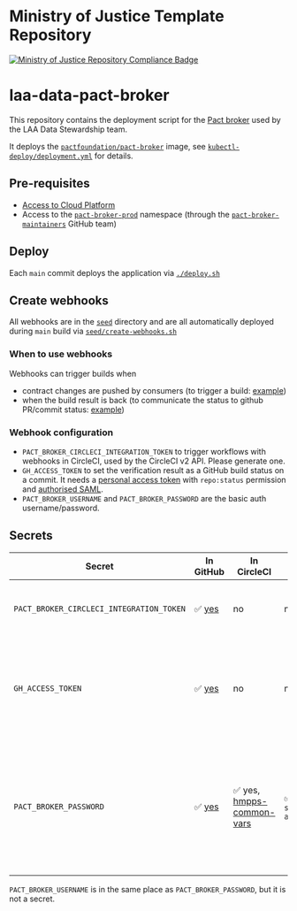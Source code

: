 # Ministry of Justice Template Repository

[![Ministry of Justice Repository Compliance Badge](https://github-community.service.justice.gov.uk/repository-standards/api/template-repository/badge)](https://github-community.service.justice.gov.uk/repository-standards/template-repository)

# laa-data-pact-broker

This repository contains the deployment script for the [Pact broker](https://docs.pact.io/pact_broker)
used by the LAA Data Stewardship team.

It deploys the [`pactfoundation/pact-broker`](https://hub.docker.com/r/pactfoundation/pact-broker) image,
see [`kubectl-deploy/deployment.yml`](kubectl-deploy/deployment.yml) for details.

## Pre-requisites

- [Access to Cloud Platform](https://user-guide.cloud-platform.service.justice.gov.uk/documentation/getting-started/kubectl-config.html#authentication)
- Access to the [`pact-broker-prod`](https://github.com/ministryofjustice/cloud-platform-environments/tree/8eef196708c5fd07c3fe1ba1fe2f95dbcefcb567/namespaces/live-1.cloud-platform.service.justice.gov.uk/pact-broker-prod) namespace
  (through the [`pact-broker-maintainers`](https://github.com/orgs/ministryofjustice/teams/pact-broker-maintainers) GitHub team)

## Deploy

Each `main` commit deploys the application via [`./deploy.sh`](./deploy.sh)

## Create webhooks

All webhooks are in the [`seed`](./seed) directory and are all automatically deployed
during `main` build via [`seed/create-webhooks.sh`](./seed/create-webhooks.sh)

### When to use webhooks

Webhooks can trigger builds when

- contract changes are pushed by consumers (to trigger a build: [example](seed/webhook-interventions-service.json))
- when the build result is back (to communicate the status to github PR/commit status: [example](seed/webhook-interventions-ui-feedback.json))

### Webhook configuration

- `PACT_BROKER_CIRCLECI_INTEGRATION_TOKEN` to trigger workflows with webhooks in CircleCI, used by the CircleCI v2 API. Please generate one.
- `GH_ACCESS_TOKEN` to set the verification result as a GitHub build status on a commit. It needs a [personal access token][pat] with `repo:status` permission and [authorised SAML][saml].
- `PACT_BROKER_USERNAME` and `PACT_BROKER_PASSWORD` are the basic auth username/password.

## Secrets

| Secret | In GitHub | In CircleCI | In Kubernetes | How to refresh |
| --- | --- | --- | --- | --- |
| `PACT_BROKER_CIRCLECI_INTEGRATION_TOKEN` | ✅ [yes][gh-secrets] | no | no | Generate a [new CircleCI Personal API Token](https://app.circleci.com/settings/user/tokens) |
| `GH_ACCESS_TOKEN` | ✅ [yes][gh-secrets] | no | no | [Generate][pat] a new GitHub [PAT][setting-pat] with `repo:status` permission. Please "**Configure SSO**" on the token. |
| `PACT_BROKER_PASSWORD` | ✅ [yes][gh-secrets] | ✅ yes, [hmpps-common-vars] | ✅ yes, `secret/basic-auth` | Create a new random password, update the Kubernetes secret, the CircleCI context and the GitHub action secret. |

`PACT_BROKER_USERNAME` is in the same place as `PACT_BROKER_PASSWORD`, but it is not a secret.


[pat]: https://docs.github.com/en/github/authenticating-to-github/keeping-your-account-and-data-secure/creating-a-personal-access-token
[setting-pat]: https://github.com/settings/tokens
[saml]: https://docs.github.com/en/github/authenticating-to-github/authenticating-with-saml-single-sign-on/authorizing-a-personal-access-token-for-use-with-saml-single-sign-on
[gh-secrets]: https://github.com/ministryofjustice/hmpps-pact-broker/settings/secrets/actions
[circleci-pat]: https://app.circleci.com/settings/user/tokens
[hmpps-common-vars]: https://app.circleci.com/settings/organization/github/ministryofjustice/contexts/39e77e3c-466c-460e-9030-159bb4f7c3c7
